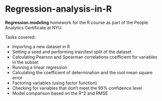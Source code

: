 # Regression-analysis-in-R

**Regression modeling** homework for the R course as part of the People Analytics Certificate at NYU.

Tasks covered:
- Importing a new dataset in R
- Setting a seed and performing train/test split of the dataset
- Calculating Pearson and Spearman correlations coefficient for variables in the subset
- Running a linear regression 
- Calculating the  coefficient of determination and the root mean square error 
- Factoring variables (using factor function)
- Checking for variables that don’t meet the 95% confidence level
- Model comparison based on the R^2 and RMSE
